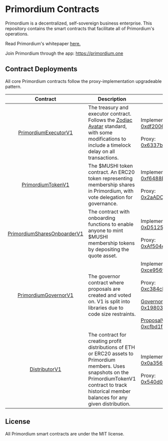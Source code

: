 # Primordium Contracts

Primordium is a decentralized, self-sovereign business enterprise. This repository contains the smart contracts that facilitate all of Primordium's operations.

Read Primordium's whitepaper [here.](https://primordium.one/primordium_whitepaper.pdf)

Join Primordium through the app: https://primordium.one

## Contract Deployments

All core Primordium contracts follow the proxy-implementation upgradeable pattern.

| Contract      | Description                     | Ethereum Mainnet Address |
| :-----------: | ------------------------------- | ------- |
| [PrimordiumExecutorV1](./src/executor/PrimordiumExecutorV1.sol)  | The treasury and executor contract. Follows the [Zodiac Avatar](https://eips.ethereum.org/EIPS/eip-5005) standard, with some modifications to include a timelock delay on all transactions. | Implementation: [0xdf2006d78E9E27b855070D440000Ba52E1C89C5d](https://etherscan.io/address/0xdf2006d78E9E27b855070D440000Ba52E1C89C5d)<br><br>Proxy: [0x6337b8630a3C641BEB0b7c26Fa542e31d6215c64](https://etherscan.io/address/0x6337b8630a3C641BEB0b7c26Fa542e31d6215c64) |
| [PrimordiumTokenV1](./src/token/PrimordiumTokenV1.sol) | The $MUSHI token contract. An ERC20 token representing membership shares in Primordium, with vote delegation for governance. | Implementation: [0xf6488B64C135777b6a4117AAB37F28e8b9b32f91](https://etherscan.io/address/0xf6488B64C135777b6a4117AAB37F28e8b9b32f91)<br><br>Proxy: [0x2aADC4ab6F8679C86f453a0FCc8B6B10d872335D](https://etherscan.io/address/0x2aADC4ab6F8679C86f453a0FCc8B6B10d872335D) |
| [PrimordiumSharesOnboarderV1](./src/onboarder/PrimordiumSharesOnboarderV1.sol) | The contract with onboarding functions to enable anyone to mint $MUSHI membership tokens by depositing the quote asset. | Implementation: [0xD512598238dd1B7a9B8DaCf806bE03AE8e848454](https://etherscan.io/address/0xD512598238dd1B7a9B8DaCf806bE03AE8e848454)<br><br>Proxy: [0xAf504e6811F0785eb0da73E5B252885cDE301d3C](https://etherscan.io/address/0xAf504e6811F0785eb0da73E5B252885cDE301d3C) |
| [PrimordiumGovernorV1](./src/governor/PrimordiumGovernorV1.sol) | The governor contract where proposals are created and voted on. V1 is split into libraries due to code size restraints. | Implementation: [0xce956fE34807Ab0F604902993ab65486fEE24459](https://etherscan.io/address/0xce956fE34807Ab0F604902993ab65486fEE24459)<br><br>Proxy: [0xc384cb3bc23CB99826405b91c2E285e92E293Db8](https://etherscan.io/address/0xc384cb3bc23CB99826405b91c2E285e92E293Db8)<br><br>[GovernorBaseLogicV1](./src/governor/base/logic/GovernorBaseLogicV1.sol): [0x19803f54e919a668c1a5cea95863bc489484ffc9](https://etherscan.io/address/0x19803f54e919a668c1a5cea95863bc489484ffc9)<br><br>[ProposalVotingLogicV1](./src/governor/base/logic/ProposalVotingLogicV1.sol): [0xcfbd1f45ad411e763243b88136a265d2716d3cf5](https://etherscan.io/address/0xcfbd1f45ad411e763243b88136a265d2716d3cf5) |
| [DistributorV1](src/executor/extensions/DistributorV1.sol) | The contract for creating profit distributions of ETH or ERC20 assets to Primordium members. Uses snapshots on the PrimordiumTokenV1 contract to track historical member balances for any given distribution. | Implementation: [0x0a3566Ee166475Fe791c33c0376919107b09320F](https://etherscan.io/address/0x0a3566Ee166475Fe791c33c0376919107b09320F)<br><br>Proxy: [0x540d08e2061ba64bB32B53C3D591faD841105c20](https://etherscan.io/address/0x540d08e2061ba64bB32B53C3D591faD841105c20) |

## License

All Primordium smart contracts are under the MIT license.